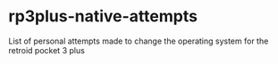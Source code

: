 # rp3plus-native-attempts
List of personal attempts made to change the operating system for the retroid pocket 3 plus
